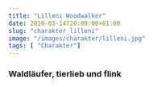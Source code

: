 ```yaml
---
title: "Lilleni Woodwalker"
date: 2018-03-14T20:00:00+01:00
slug: "charakter_lilleni"
image: "/images/charakter/lilleni.jpg"
tags: [ "Charakter"]
---
```


### Waldläufer, tierlieb und flink
